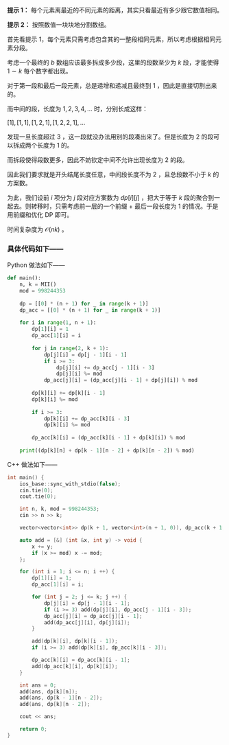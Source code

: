 **提示 1：** 每个元素离最近的不同元素的距离，其实只看最近有多少跟它数值相同。

**提示 2：** 按照数值一块块地分割数组。

首先看提示 1，每个元素只需考虑包含其的一整段相同元素，所以考虑根据相同元素分段。

考虑一个最终的 $b$ 数组应该最多拆成多少段，这里的段数至少为 $k$ 段，才能使得 $1\sim k$ 每个数字都出现。

对于第一段和最后一段元素，总是递增和递减且最终到 $1$ ，因此是直接切割出来的。

而中间的段，长度为 $1,2,3,4,\dots$ 时，分别长成这样：

$[1],[1,1],[1,2,1],[1,2,2,1],\dots$

发现一旦长度超过 $3$ ，这一段就没办法用别的段凑出来了。但是长度为 $2$ 的段可以拆成两个长度为 $1$ 的。

而拆段使得段数更多，因此不妨钦定中间不允许出现长度为 $2$ 的段。

因此我们要求就是开头结尾长度任意，中间段长度不为 $2$ ，且总段数不小于 $k$ 的方案数。

为此，我们设前 $i$ 项分为 $j$ 段对应方案数为 $dp[i][j]$ ，把大于等于 $k$ 段的聚合到一起去。则转移时，只需考虑前一层的一个前缀 + 最后一段长度为 $1$ 的情况。于是用前缀和优化 DP 即可。

时间复杂度为 $\mathcal{O}(nk)$ 。

### 具体代码如下——

Python 做法如下——

```Python []
def main():
    n, k = MII()
    mod = 998244353
    
    dp = [[0] * (n + 1) for _ in range(k + 1)]
    dp_acc = [[0] * (n + 1) for _ in range(k + 1)]
    
    for i in range(1, n + 1):
        dp[1][i] = 1
        dp_acc[1][i] = i
        
        for j in range(2, k + 1):
            dp[j][i] = dp[j - 1][i - 1]
            if i >= 3:
                dp[j][i] += dp_acc[j - 1][i - 3]
                dp[j][i] %= mod
            dp_acc[j][i] = (dp_acc[j][i - 1] + dp[j][i]) % mod
        
        dp[k][i] += dp[k][i - 1]
        dp[k][i] %= mod
        
        if i >= 3:
            dp[k][i] += dp_acc[k][i - 3]
            dp[k][i] %= mod
        
        dp_acc[k][i] = (dp_acc[k][i - 1] + dp[k][i]) % mod
    
    print((dp[k][n] + dp[k - 1][n - 2] + dp[k][n - 2]) % mod)
```

C++ 做法如下——

```cpp []
int main() {
    ios_base::sync_with_stdio(false);
    cin.tie(0);
    cout.tie(0);

    int n, k, mod = 998244353;
    cin >> n >> k;

    vector<vector<int>> dp(k + 1, vector<int>(n + 1, 0)), dp_acc(k + 1, vector<int>(n + 1, 0));

    auto add = [&] (int &x, int y) -> void {
        x += y;
        if (x >= mod) x -= mod;
    };

    for (int i = 1; i <= n; i ++) {
        dp[1][i] = 1;
        dp_acc[1][i] = i;

        for (int j = 2; j <= k; j ++) {
            dp[j][i] = dp[j - 1][i - 1];
            if (i >= 3) add(dp[j][i], dp_acc[j - 1][i - 3]);
            dp_acc[j][i] = dp_acc[j][i - 1];
            add(dp_acc[j][i], dp[j][i]);
        }

        add(dp[k][i], dp[k][i - 1]);
        if (i >= 3) add(dp[k][i], dp_acc[k][i - 3]);

        dp_acc[k][i] = dp_acc[k][i - 1];
        add(dp_acc[k][i], dp[k][i]);
    }

    int ans = 0;
    add(ans, dp[k][n]);
    add(ans, dp[k - 1][n - 2]);
    add(ans, dp[k][n - 2]);

    cout << ans;

    return 0;
}
```
